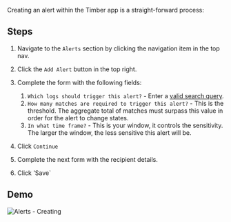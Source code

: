 Creating an alert within the Timber app is a straight-forward process:


## Steps

1. Navigate to the `Alerts` section by clicking the navigation item in the top nav.
2. Click the `Add Alert` button in the top right.
3. Complete the form with the following fields:

   1. `Which logs should trigger this alert?` - Enter a [valid search query](/timber-app/console-log-viewer/searching).
   2. `How many matches are required to trigger this alert?` - This is the threshold. The aggregate total of matches must surpass this value in order for the alert to change states.
   3. `In what time frame?` - This is your window, it controls the sensitivity. The larger the window, the less sensitive this alert will be.

4. Click `Continue`
5. Complete the next form with the recipient details.
6. Click 'Save`


## Demo

![Alerts - Creating](//images.contentful.com/h6vh38q7qvzk/10NykZustWwYmsAc6YsyAC/793c1a3bb34894b5db7c19861428ba53/Screen_Recording_2017-08-14_at_11.09_PM.gif)
